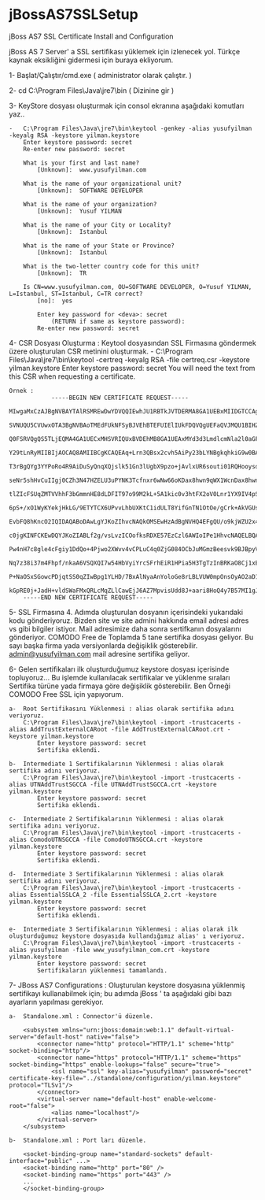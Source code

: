 jBossAS7SSLSetup
================

jBoss AS7 SSL Certificate Install and Configuration


jBoss AS 7 Server' a SSL sertifikası yüklemek için izlenecek yol. Türkçe kaynak eksikliğini gidermesi için buraya ekliyorum. 


1-	Başlat/Çalıştır/cmd.exe ( administrator olarak çalıştır. )
	
2-	cd C:\Program Files\Java\jre7\bin   ( Dizinine gir )

3-	KeyStore dosyası oluşturmak için consol ekranına aşağıdaki komutları yaz..
	
	-	C:\Program Files\Java\jre7\bin\keytool -genkey -alias yusufyilman -keyalg RSA -keystore yilman.keystore
		Enter keystore password: secret
		Re-enter new password: secret

		What is your first and last name?
			[Unknown]:  www.yusufyilman.com
		
		What is the name of your organizational unit?
			[Unknown]:  SOFTWARE DEVELOPER
		
		What is the name of your organization?
			[Unknown]:  Yusuf YILMAN
		  
		What is the name of your City or Locality?
			[Unknown]:  Istanbul
		  
		What is the name of your State or Province?
			[Unknown]:  Istanbul
		  
		What is the two-letter country code for this unit?
			[Unknown]:  TR
		  
		Is CN=www.yusufyilman.com, OU=SOFTWARE DEVELOPER, O=Yusuf YILMAN, L=Istanbul, ST=Istanbul, C=TR correct?
			[no]:  yes

			Enter key password for <deva>: secret
				(RETURN if same as keystore password):  
			Re-enter new password: secret
			
			
4-	CSR Dosyası Oluşturma : Keytool dosyasından SSL Firmasına göndermek üzere oluşturulan CSR metinini oluşturmak.
	-	C:\Program Files\Java\jre7\bin\keytool -certreq -keyalg RSA -file certreq.csr -keystore yilman.keystore
		Enter keystore password: secret
		You will need the text from this CSR when requesting a certificate.
		
	Örnek :
				-----BEGIN NEW CERTIFICATE REQUEST-----
		MIwgaMxCzAJBgNVBAYTAlRSMREwDwYDVQQIEwhJU1RBTkJVTDERMA8GA1UEBxMIIDGTCCAgECAQA
		SVNUQU5CVUwxOTA3BgNVBAoTMEdFUkNFSyBJVEhBTEFUIElIUkFDQVQgUEFaQVJMQU1BIHZlIFRJ
		Q0FSRVQgQS5TLjEQMA4GA1UECxMHSVRIQUxBVDEhMB8GA1UEAxMYd3d3LmdlcmNla2l0aGFsYXQu
		Y29tLnRyMIIBIjAOCAQ8AMIIBCgKCAQEAq+Lrn3QBsx2cvh5AiPy23bLYNBgkqhkiG9w0BAQEFAA
		T3rBgQYg3YYPoRo4R9AiDuSyQnqXQjslk51Gn3lUgbX9pzo+jAvlxUR6souti01RQHooysdOldy5
		seNr5shHvCuIIgj0CZh3N47HZELU3uPYNK3Tcfnxr6wNw66oKDax8hwn9qWX1WcnDax8hwn9qWX1
		tlZIcFSUqZMTVVhhF3bGmmnHE8dLDFIT97o99M2kL+5A1kic0v3htFX2oV0Lnr1YX9IV4pSGeImo
		6pS+/xO1WyKYekjHkLG/9ETYTCX6UPvvLhbUXKtC1idULT8YifGnTN1OtOe/gCrk+AkVGUsP9u73
		EvbFQ8hKncO2IQIDAQABoDAwLgYJKoZIhvcNAQkOMSEwHzAdBgNVHQ4EFgQU/o9kjWZU2x4Ih02w
		c0jgKINFCKEwDQYJKoZIABLf2g/vsLvzICOofksRDXE57EzCzl6AWIoIPe1HhvcNAQELBQADggEB
		Pw4nH7c8gle4cFgiy1DdQo+4Pjwo2XWvv4vCPLuC4q0ZjG084OCbJuMGmzBeesvk9BJBpyVW0a1e
		Nq7z38i37m4Fhpf/nkaA6VSQXQI7w54HbVyiYrcSFrhEiR1HPia5H3TgTzInBRKaO8Cj1xE0DjiD
		P+NaOSxSGowcPDjqtSS0qZIwBpg1YLHD/7BxAlNyaAnYoloGe8rLBLVUW0mpOnsOyAO2aD1RBrEX
		kGpRE0j+JadH+vldSWaFMxQRLcMqZLlCawEjJ6AZ7MpvisUdd8J+aari8HoQ4y7B57MI1gJEPTI=
		-----END NEW CERTIFICATE REQUEST-----

5-  SSL Firmasına 4. Adımda oluşturulan dosyanın içerisindeki yukarıdaki kodu gönderiyoruz. Bizden site ve site admini hakkında email adresi adres 
	vs gibi bilgiler istiyor. Mail adresimize daha sonra sertifkanın dosyalarını gönderiyor. COMODO Free de Toplamda 5 tane sertifika dosyası geliyor. 
	Bu sayı başka firma yada versiyonlarda değişiklik gösterebilir. admin@yusufyilman.com mail adresine sertifika geliyor.
	
6-	Gelen sertifikaları ilk oluşturduğumuz keystore dosyası içerisinde topluyoruz... Bu işlemde kullanılacak sertifikalar ve yüklenme sıraları Sertifika türüne 
	yada firmaya göre değişiklik gösterebilir. Ben Örneği COMODO Free SSL için yapıyorum.
		
	a-	Root Sertifikasını Yüklenmesi : alias olarak sertifika adını veriyoruz.
		C:\Program Files\Java\jre7\bin\keytool -import -trustcacerts -alias AddTrustExternalCARoot -file AddTrustExternalCARoot.crt -keystore yilman.keystore
			Enter keystore password: secret
			Sertifika eklendi.
			
	b-	Intermediate 1 Sertifikalarının Yüklenmesi : alias olarak sertifika adını veriyoruz.
		C:\Program Files\Java\jre7\bin\keytool -import -trustcacerts -alias UTNAddTrustSGCCA -file UTNAddTrustSGCCA.crt -keystore yilman.keystore
	  		Enter keystore password: secret
			Sertifika eklendi.
			
	c-	Intermediate 2 Sertifikalarının Yüklenmesi : alias olarak sertifika adını veriyoruz.
		C:\Program Files\Java\jre7\bin\keytool -import -trustcacerts -alias ComodoUTNSGCCA -file ComodoUTNSGCCA.crt -keystore yilman.keystore
	  		Enter keystore password: secret
			Sertifika eklendi.
			
	d-	Intermediate 3 Sertifikalarının Yüklenmesi : alias olarak sertifika adını veriyoruz.
		C:\Program Files\Java\jre7\bin\keytool -import -trustcacerts -alias EssentialSSLCA_2 -file EssentialSSLCA_2.crt -keystore yilman.keystore
	  		Enter keystore password: secret
			Sertifika eklendi.
			
	e-	Intermediate 3 Sertifikalarının Yüklenmesi : alias olarak ilk oluşturduğumuz keystore dosyasıda kullandığımız alias' ı veriyoruz. 
		C:\Program Files\Java\jre7\bin\keytool -import -trustcacerts -alias yusufyilman -file www_yusufyilman_com.crt -keystore yilman.keystore
	  		Enter keystore password: secret
			Sertifikaların yüklenmesi tamamlandı.
		
7-	JBoss AS7 Configurations : Oluşturulan keystore dosyasına yüklenmiş sertifikayı kullanabilmek için; bu adımda jBoss ' ta aşağıdaki gibi bazı ayarların yapılması gerekiyor.
	
	a-	Standalone.xml : Connector'ü düzenle.
	
		<subsystem xmlns="urn:jboss:domain:web:1.1" default-virtual-server="default-host" native="false">
			<connector name="http" protocol="HTTP/1.1" scheme="http" socket-binding="http"/>
			<connector name="https" protocol="HTTP/1.1" scheme="https" socket-binding="https" enable-lookups="false" secure="true">
				<ssl name="ssl" key-alias="yusufyilman" password="secret" certificate-key-file="../standalone/configuration/yilman.keystore" protocol="TLSv1"/>
			</connector>		
			<virtual-server name="default-host" enable-welcome-root="false">
				<alias name="localhost"/>
			</virtual-server>
		</subsystem>
	
	b-	Standalone.xml : Port ları düzenle.
		
		<socket-binding-group name="standard-sockets" default-interface="public" ...>
		<socket-binding name="http" port="80" />
		<socket-binding name="https" port="443" />
		...
		</socket-binding-group>
